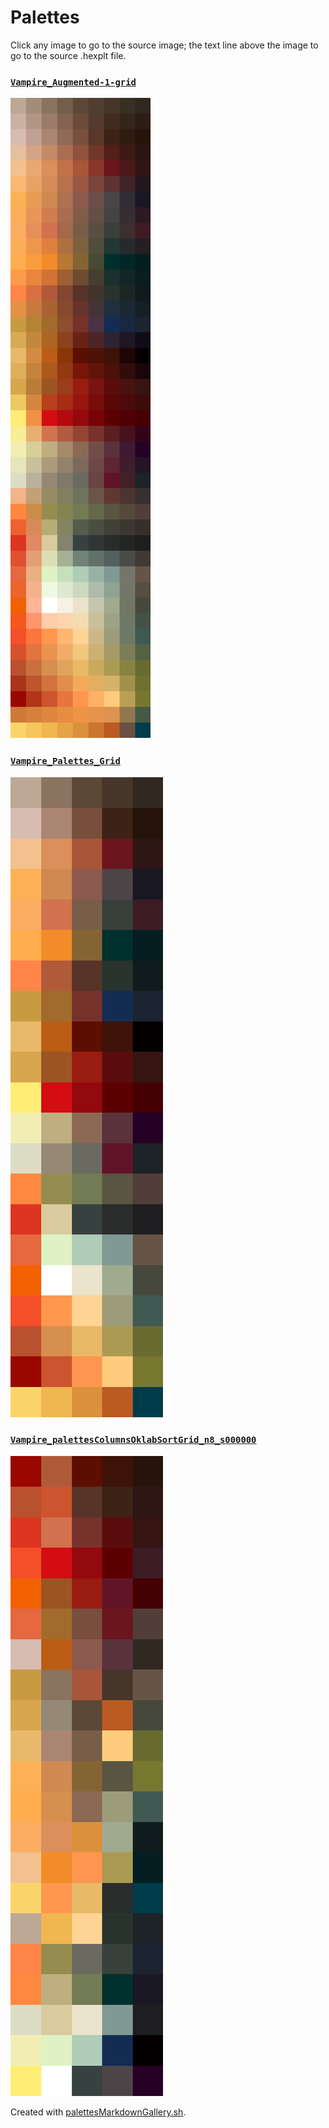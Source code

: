 # Palettes

Click any image to go to the source image; the text line above the image to go to the source .hexplt file.

### [`Vampire_Augmented-1-grid`](Vampire_Augmented-1-grid.hexplt)

[ ![Vampire_Augmented-1-grid.png](Vampire_Augmented-1-grid.png) ](Vampire_Augmented-1-grid.png)

### [`Vampire_Palettes_Grid`](Vampire_Palettes_Grid.hexplt)

[ ![Vampire_Palettes_Grid.png](Vampire_Palettes_Grid.png) ](Vampire_Palettes_Grid.png)

### [`Vampire_palettesColumnsOklabSortGrid_n8_s000000`](Vampire_palettesColumnsOklabSortGrid_n8_s000000.hexplt)

[ ![Vampire_palettesColumnsOklabSortGrid_n8_s000000.png](Vampire_palettesColumnsOklabSortGrid_n8_s000000.png) ](Vampire_palettesColumnsOklabSortGrid_n8_s000000.png)

Created with [palettesMarkdownGallery.sh](https://github.com/earthbound19/_ebDev/blob/master/scripts/imgAndVideo/palettesMarkdownGallery.sh).